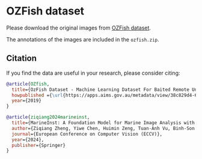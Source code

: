 # OZFish dataset

Please download the original images from [OZFish dataset](https://github.com/open-AIMS/ozfish).

The annotations of the images are included in the `ozfish.zip`.

## Citation

If you find the data are useful in your research, please consider citing:

```bibtex
@article{OZfish,
  title={OzFish Dataset - Machine Learning Dataset For Baited Remote Underwater Video Stations},
  howpublished ={\url{https://apps.aims.gov.au/metadata/view/38c829d4-6b6d-44a1-9476-f9b0955ce0b8}},
  year={2019}
}

@article{ziqiang2024marineinst,
  title={MarineInst: A Foundation Model for Marine Image Analysis with Instance Visual Description},
  author={Ziqiang Zheng, Yiwe Chen, Huimin Zeng, Tuan-Anh Vu, Binh-Son Hua, Sai-Kit Yeung},
  journal={European Conference on Computer Vision (ECCV)},
  year={2024},
  publisher={Springer}
}
```
